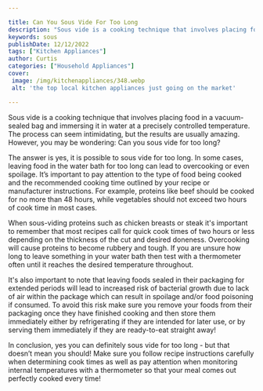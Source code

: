 ```yaml
---

title: Can You Sous Vide For Too Long
description: "Sous vide is a cooking technique that involves placing food in a vacuum-sealed bag and immersing it in water at a precisely contro...learn more"
keywords: sous
publishDate: 12/12/2022
tags: ["Kitchen Appliances"]
author: Curtis
categories: ["Household Appliances"]
cover: 
 image: /img/kitchenappliances/348.webp
 alt: 'the top local kitchen appliances just going on the market'

---
```


Sous vide is a cooking technique that involves placing food in a vacuum-sealed bag and immersing it in water at a precisely controlled temperature. The process can seem intimidating, but the results are usually amazing. However, you may be wondering: Can you sous vide for too long?

The answer is yes, it is possible to sous vide for too long. In some cases, leaving food in the water bath for too long can lead to overcooking or even spoilage. It’s important to pay attention to the type of food being cooked and the recommended cooking time outlined by your recipe or manufacturer instructions. For example, proteins like beef should be cooked for no more than 48 hours, while vegetables should not exceed two hours of cook time in most cases.

When sous-viding proteins such as chicken breasts or steak it's important to remember that most recipes call for quick cook times of two hours or less depending on the thickness of the cut and desired doneness. Overcooking will cause proteins to become rubbery and tough. If you are unsure how long to leave something in your water bath then test with a thermometer often until it reaches the desired temperature throughout.

It's also important to note that leaving foods sealed in their packaging for extended periods will lead to increased risk of bacterial growth due to lack of air within the package which can result in spoilage and/or food poisoning if consumed. To avoid this risk make sure you remove your foods from their packaging once they have finished cooking and then store them immediately either by refrigerating if they are intended for later use, or by serving them immediately if they are ready-to-eat straight away! 
 
In conclusion, yes you can definitely sous vide for too long - but that doesn’t mean you should! Make sure you follow recipe instructions carefully when determining cook times as well as pay attention when monitoring internal temperatures with a thermometer so that your meal comes out perfectly cooked every time!
